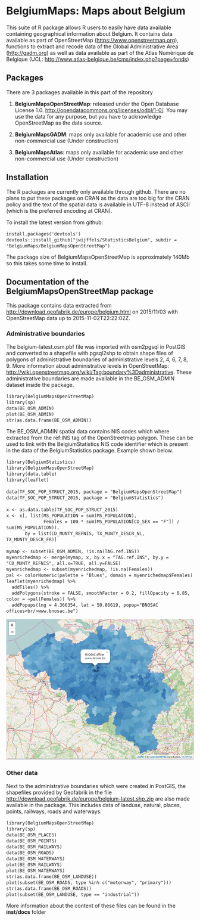 # BelgiumMaps: Maps about Belgium

This suite of R package allows R users to easily have data available containing geographical information about Belgium. It contains data available as part of OpenStreetMap (https://www.openstreetmap.org), functions to extract and recode data of the Global Administrative Area (http://gadm.org) as well as data available as part of the  Atlas Numérique de Belgique (UCL: http://www.atlas-belgique.be/cms/index.php?page=fonds)

## Packages

There are 3 packages available in this part of the repository

1. **BelgiumMapsOpenStreetMap**: released under the Open Database License 1.0. http://opendatacommons.org/licenses/odbl/1-0/. You may use the data for any purpose, but you have to acknowledge OpenStreetMap as the data source.

2. **BelgiumMapsGADM**: maps only available for academic use and other non-commercial use (Under construction)

3. **BelgiumMapsAtlas**: maps only available for academic use and other non-commercial use (Under construction)

## Installation

The R packages are currently only available through github. There are no plans to put these packages on CRAN as the data are too big for the CRAN policy and the text of the spatial data is available in UTF-8 instead of ASCII (which is the preferred encoding at CRAN).


To install the latest version from github:
```
install.packages('devtools')
devtools::install_github("jwijffels/StatisticsBelgium", subdir = "BelgiumMaps/BelgiumMapsOpenStreetMap")
```
The package size of BelgiumMapsOpenStreetMap is approximately 140Mb so this takes some time to install.

## Documentation of the BelgiumMapsOpenStreetMap package

This package contains data extracted from http://download.geofabrik.de/europe/belgium.html on 2015/11/03 with OpenStreetMap data up to 2015-11-02T22:22:02Z.

### Administrative boundaries

The belgium-latest.osm.pbf file was imported with osm2pgsql in PostGIS and converted to a shapefile with pgsql2shp to obtain shape files of polygons of administrative boundaries of administrative levels 2, 4, 6, 7, 8, 9. More information about administrative levels in OpenStreetMap: http://wiki.openstreetmap.org/wiki/Tag:boundary%3Dadministrative.
These administrative boundaries are made available in the BE_OSM_ADMIN dataset inside the package.

```
library(BelgiumMapsOpenStreetMap)
library(sp)
data(BE_OSM_ADMIN) 
plot(BE_OSM_ADMIN)
str(as.data.frame(BE_OSM_ADMIN))
```

The BE_OSM_ADMIN spatial data contains NIS codes which where extracted from the ref:INS tag of the OpenStreetmap polygon. These can be used to link with the BelgiumStatistics NIS code identifier which is present in the data of the BelgiumStatistics package. Example shown below.

```
library(BelgiumStatistics)
library(BelgiumMapsOpenStreetMap)
library(data.table)
library(leaflet)

data(TF_SOC_POP_STRUCT_2015, package = "BelgiumMapsOpenStreetMap")
data(TF_SOC_POP_STRUCT_2015, package = "BelgiumStatistics")

x <- as.data.table(TF_SOC_POP_STRUCT_2015)
x <- x[, list(MS_POPULATION = sum(MS_POPULATION),
              Females = 100 * sum(MS_POPULATION[CD_SEX == "F"]) / sum(MS_POPULATION)),
       by = list(CD_MUNTY_REFNIS, TX_MUNTY_DESCR_NL, TX_MUNTY_DESCR_FR)]

mymap <- subset(BE_OSM_ADMIN, !is.na(TAG.ref.INS))
myenrichedmap <- merge(mymap, x, by.x = "TAG.ref.INS", by.y = "CD_MUNTY_REFNIS", all.x=TRUE, all.y=FALSE)
myenrichedmap <- subset(myenrichedmap, !is.na(Females))
pal <- colorNumeric(palette = "Blues", domain = myenrichedmap$Females)
leaflet(myenrichedmap) %>%
  addTiles() %>%
  addPolygons(stroke = FALSE, smoothFactor = 0.2, fillOpacity = 0.85, color = ~pal(Females)) %>%
  addPopups(lng = 4.366354, lat = 50.86619, popup="BNOSAC offices<br/>www.bnosac.be")
```

![OSM example](img/osm_example.png)


### Other data

Next to the administrative boundaries which were created in PostGIS, the shapefiles provided by Geofabrik in the file http://download.geofabrik.de/europe/belgium-latest.shp.zip are also made available in the package.
This includes data of landuse, natural, places, points, railways, roads and waterways.

```
library(BelgiumMapsOpenStreetMap)
library(sp)
data(BE_OSM_PLACES)
data(BE_OSM_POINTS)
data(BE_OSM_RAILWAYS)
data(BE_OSM_ROADS)
data(BE_OSM_WATERWAYS)
plot(BE_OSM_RAILWAYS)
plot(BE_OSM_WATERWAYS)
str(as.data.frame(BE_OSM_LANDUSE))
plot(subset(BE_OSM_ROADS, type %in% c("motorway", "primary")))
str(as.data.frame(BE_OSM_ROADS))
plot(subset(BE_OSM_LANDUSE, type == "industrial"))
```

More information about the content of these files can be found in the **inst/docs** folder

